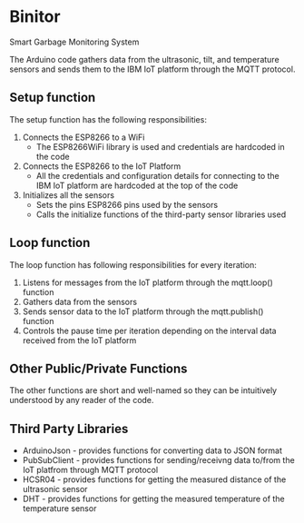 # Binitor
Smart Garbage Monitoring System

The Arduino code gathers data from the ultrasonic, tilt, and temperature sensors and sends them to the IBM IoT platform through the MQTT protocol.

## Setup function
The setup function has the following responsibilities:
1. Connects the ESP8266 to a WiFi
   - The ESP8266WiFi library is used and credentials are hardcoded in the code
2. Connects the ESP8266 to the IoT Platform
   - All the credentials and configuration details for connecting to the IBM IoT platform are hardcoded at the top of the code
3. Initializes all the sensors
   - Sets the pins ESP8266 pins used by the sensors
   - Calls the initialize functions of the third-party sensor libraries used

## Loop function
The loop function has following responsibilities for every iteration:
1. Listens for messages from the IoT platform through the mqtt.loop() function
2. Gathers data from the sensors
3. Sends sensor data to the IoT platform through the mqtt.publish() function
4. Controls the pause time per iteration depending on the interval data received from the IoT platform

## Other Public/Private Functions
The other functions are short and well-named so they can be intuitively understood by any reader of the code.

## Third Party Libraries
- ArduinoJson - provides functions for converting data to JSON format
- PubSubClient - provides functions for sending/receivng data to/from the IoT platfrom through MQTT protocol
- HCSR04 - provides functions for getting the measured distance of the ultrasonic sensor
- DHT - provides functions for getting the measured temperature of the temperature sensor
